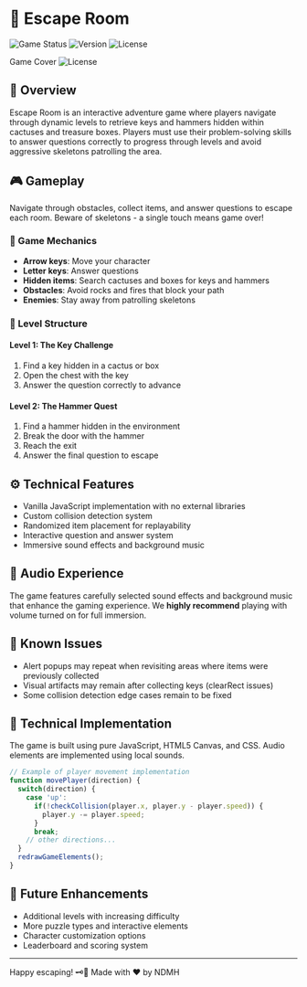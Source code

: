 # 🚪 Escape Room

![Game Status](https://img.shields.io/badge/status-in%20development-yellow)
![Version](https://img.shields.io/badge/version-1.0.0-blue)
![License](https://img.shields.io/badge/license-MIT-green)

Game Cover
![License](https://github.com/ndmh99/escape-room/blob/main/cover.png)

## 📖 Overview

Escape Room is an interactive adventure game where players navigate through dynamic levels to retrieve keys and hammers hidden within cactuses and treasure boxes. Players must use their problem-solving skills to answer questions correctly to progress through levels and avoid aggressive skeletons patrolling the area.

## 🎮 Gameplay

Navigate through obstacles, collect items, and answer questions to escape each room. Beware of skeletons - a single touch means game over!

### 🎯 Game Mechanics

- **Arrow keys**: Move your character
- **Letter keys**: Answer questions
- **Hidden items**: Search cactuses and boxes for keys and hammers
- **Obstacles**: Avoid rocks and fires that block your path
- **Enemies**: Stay away from patrolling skeletons

### 🌵 Level Structure

#### Level 1: The Key Challenge
1. Find a key hidden in a cactus or box
2. Open the chest with the key
3. Answer the question correctly to advance

#### Level 2: The Hammer Quest
1. Find a hammer hidden in the environment
2. Break the door with the hammer
3. Reach the exit
4. Answer the final question to escape

## ⚙️ Technical Features

- Vanilla JavaScript implementation with no external libraries
- Custom collision detection system
- Randomized item placement for replayability
- Interactive question and answer system
- Immersive sound effects and background music

## 🎵 Audio Experience

The game features carefully selected sound effects and background music that enhance the gaming experience. We **highly recommend** playing with volume turned on for full immersion.

## 🐞 Known Issues

- Alert popups may repeat when revisiting areas where items were previously collected
- Visual artifacts may remain after collecting keys (clearRect issues)
- Some collision detection edge cases remain to be fixed

## 🔧 Technical Implementation

The game is built using pure JavaScript, HTML5 Canvas, and CSS. Audio elements are implemented using local sounds.

```javascript
// Example of player movement implementation
function movePlayer(direction) {
  switch(direction) {
    case 'up':
      if(!checkCollision(player.x, player.y - player.speed)) {
        player.y -= player.speed;
      }
      break;
    // other directions...
  }
  redrawGameElements();
}
```

## 🚀 Future Enhancements

- Additional levels with increasing difficulty
- More puzzle types and interactive elements
- Character customization options
- Leaderboard and scoring system

---

Happy escaping! 🗝️🔨 Made with ❤️ by NDMH
